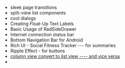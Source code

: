 - sleek page transitions
- split-view list components
- cool dialogs
- Creating Float-Up Text Labels
- Basic Usage of RadSideDrawer
- Internet connection status bar
- Bottom Navigation Bar for Android
- Rich UI - Social Fitness Tracker  --- for summaries
- Ripple Effect  - for buttons
- [column view convert to list view ---- and vice versa](https://play.nativescript.org/?template=play-tsc&id=uQmH4X&v=1)
- 